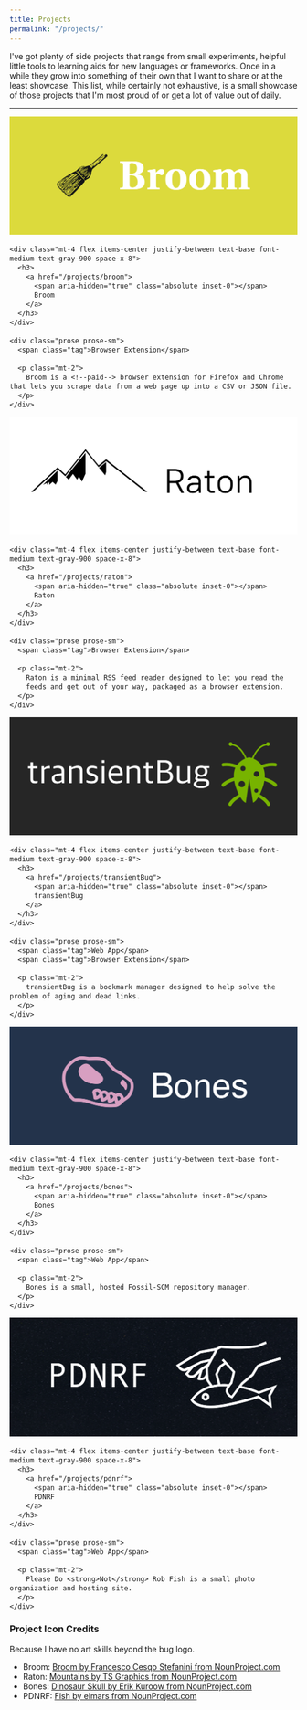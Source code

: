 ```yaml
---
title: Projects
permalink: "/projects/"
---
```


<p>
  I've got plenty of side projects that range from small experiments, helpful
  little tools to learning aids for new languages or frameworks. Once in a
  while they grow into something of their own that I want to share or at the
  least showcase. This list, while certainly not exhaustive, is a small showcase
  of those projects that I'm most proud of or get a lot of value out of daily.
</p>

<hr />

<div class="mt-6 grid grid-cols-1 gap-x-8 gap-y-8 sm:grid-cols-2 sm:gap-y-10 lg:grid-cols-3 not-prose">
  <div class="relative group">
    <div class="overflow-hidden bg-gray-100">
      <img src="/assets/projects/broom/cover.png" alt="Broom cover image" class="object-center object-cover">
    </div>

    <div class="mt-4 flex items-center justify-between text-base font-medium text-gray-900 space-x-8">
      <h3>
        <a href="/projects/broom">
          <span aria-hidden="true" class="absolute inset-0"></span>
          Broom
        </a>
      </h3>
    </div>

    <div class="prose prose-sm">
      <span class="tag">Browser Extension</span>

      <p class="mt-2">
        Broom is a <!--paid--> browser extension for Firefox and Chrome that lets you scrape data from a web page up into a CSV or JSON file.
      </p>
    </div>
  </div>

  <div class="relative group">
    <div class="overflow-hidden bg-gray-100">
      <img src="/assets/projects/raton/cover.png" alt="Raton cover image" class="object-center object-cover">
    </div>

    <div class="mt-4 flex items-center justify-between text-base font-medium text-gray-900 space-x-8">
      <h3>
        <a href="/projects/raton">
          <span aria-hidden="true" class="absolute inset-0"></span>
          Raton
        </a>
      </h3>
    </div>

    <div class="prose prose-sm">
      <span class="tag">Browser Extension</span>

      <p class="mt-2">
        Raton is a minimal RSS feed reader designed to let you read the
        feeds and get out of your way, packaged as a browser extension.
      </p>
    </div>
  </div>

  <div class="relative group">
    <div class="overflow-hidden bg-gray-100">
      <img src="/assets/projects/transientBug/cover.png" alt="transientBug cover image" class="object-center object-cover">
    </div>

    <div class="mt-4 flex items-center justify-between text-base font-medium text-gray-900 space-x-8">
      <h3>
        <a href="/projects/transientBug">
          <span aria-hidden="true" class="absolute inset-0"></span>
          transientBug
        </a>
      </h3>
    </div>

    <div class="prose prose-sm">
      <span class="tag">Web App</span>
      <span class="tag">Browser Extension</span>

      <p class="mt-2">
        transientBug is a bookmark manager designed to help solve the problem of aging and dead links.
      </p>
    </div>
  </div>

  <div class="relative group">
    <div class="overflow-hidden bg-gray-100">
      <img src="/assets/projects/bones/cover.png" alt="Bones cover image" class="object-center object-cover">
    </div>

    <div class="mt-4 flex items-center justify-between text-base font-medium text-gray-900 space-x-8">
      <h3>
        <a href="/projects/bones">
          <span aria-hidden="true" class="absolute inset-0"></span>
          Bones
        </a>
      </h3>
    </div>

    <div class="prose prose-sm">
      <span class="tag">Web App</span>

      <p class="mt-2">
        Bones is a small, hosted Fossil-SCM repository manager.
      </p>
    </div>
  </div>

  <div class="relative group">
    <div class="overflow-hidden bg-gray-100">
      <img src="/assets/projects/pdnrf/cover.png" alt="Please do not rob fish cover image" class="object-center object-cover">
    </div>

    <div class="mt-4 flex items-center justify-between text-base font-medium text-gray-900 space-x-8">
      <h3>
        <a href="/projects/pdnrf">
          <span aria-hidden="true" class="absolute inset-0"></span>
          PDNRF
        </a>
      </h3>
    </div>

    <div class="prose prose-sm">
      <span class="tag">Web App</span>

      <p class="mt-2">
        Please Do <strong>Not</strong> Rob Fish is a small photo organization and hosting site.
      </p>
    </div>
  </div>
</div>

### Project Icon Credits
Because I have no art skills beyond the bug logo.

- <span class="text-xs font-mono">Broom: <a href="https://thenounproject.com/icon/broom-302960/">Broom by Francesco Cesqo Stefanini from NounProject.com</a></span>
- <span class="text-xs font-mono">Raton: <a href="https://thenounproject.com/icon/mountains-542371/">Mountains by TS Graphics from NounProject.com</a></span>
- <span class="text-xs font-mono">Bones: <a href="https://thenounproject.com/icon/dinosaur-skull-347287/">Dinosaur Skull by Erik Kuroow from NounProject.com</a></span>
- <span class="text-xs font-mono">PDNRF: <a href="https://thenounproject.com/icon/fish-554779/">Fish by elmars from NounProject.com</a></span>
